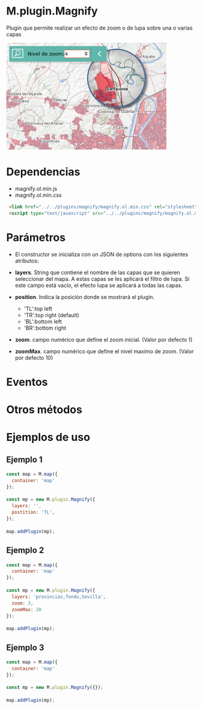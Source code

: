 # M.plugin.Magnify

Plugin que permite realizar un efecto de zoom o de lupa sobre una o varias capas

![Imagen1](./img/magnify.png)

# Dependencias

- magnify.ol.min.js
- magnify.ol.min.css


```html
 <link href="../../plugins/magnify/magnify.ol.min.css" rel="stylesheet" />
 <script type="text/javascript" src="../../plugins/magnify/magnify.ol.min.js"></script>
```

# Parámetros

- El constructor se inicializa con un JSON de options con los siguientes atributos:

- **layers**. String que contiene el nombre de las capas que se quieren seleccionar del mapa. A estas capas se les aplicará el filtro de lupa. Si este campo está vacío, el efecto lupa se aplicará a todas las capas.

- **position**. Indica la posición donde se mostrará el plugin.
  - 'TL':top left
  - 'TR':top right (default)
  - 'BL':bottom left
  - 'BR':bottom right

- **zoom**. campo numérico que define el zoom inicial. (Valor por defecto 1)

- **zoomMax**. campo numérico que define el nivel maximo de zoom. (Valor por defecto 10)

# Eventos

# Otros métodos

# Ejemplos de uso

## Ejemplo 1
```javascript
const map = M.map({
  container: 'map'
});

const mp = new M.plugin.Magnify({
  layers: '',
  postition: 'TL',
});

map.addPlugin(mp);
```

## Ejemplo 2
```javascript
const map = M.map({
  container: 'map'
});

const mp = new M.plugin.Magnify({
  layers: 'provincias,fondo,Sevilla',
  zoom: 3,
  zoomMax: 20
});

map.addPlugin(mp);
```

## Ejemplo 3
```javascript
const map = M.map({
  container: 'map'
});

const mp = new M.plugin.Magnify({});

map.addPlugin(mp);
```
